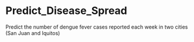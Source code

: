 # Predict_Disease_Spread
Predict the number of dengue fever cases reported each week in two cities (San Juan and Iquitos)
